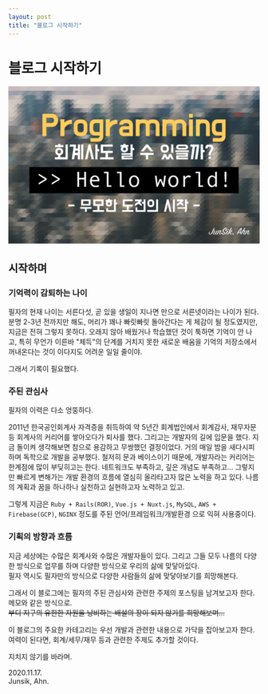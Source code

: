 ```yaml
---
layout: post
title: "블로그 시작하기"
---
```



# **블로그 시작하기**

![Programming 회계사도 할 수 있을까?](../assets/blog.png)

## 시작하며

### 기억력이 감퇴하는 나이

필자의 현재 나이는 서른다섯, 곧 있을 생일이 지나면 만으로 서른넷이라는 나이가 된다.
분명 2-3년 전까지만 해도, 머리가 꽤나 빠릿빠릿 돌아간다는 게 체감이 될 정도였지만, 지금은 전혀 그렇지 못하다.
오래지 않아 배웠거나 학습했던 것이 툭하면 기억이 안 나고, 특히 무언가 이른바 "체득"의 단계를 거치지 못한 새로운 배움을 기억의 저장소에서 꺼내온다는 것이 이다지도 어려운 일일 줄이야.

그래서 기록이 필요했다.

### 주된 관심사

필자의 이력은 다소 엉뚱하다.

2011년 한국공인회계사 자격증을 취득하여 약 5년간 회계법인에서 회계감사, 재무자문 등 회계사의 커리어를 쌓아오다가 퇴사를 했다.
그리고는 개발자의 길에 입문을 했다. 지금 돌이켜 생각해보면 참으로 용감하고 무쌍했던 결정이었다. 거의 매일 밤을 새다시피하며 독학으로 개발을 공부했다.
철저히 문과 베이스이기 때문에, 개발자라는 커리어는 한계점에 많이 부딪히고는 한다. 네트워크도 부족하고, 깊은 개념도 부족하고...
그렇지만 빠르게 변해가는 개발 환경의 흐름에 열심히 올라타고자 많은 노력을 하고 있다. 나름의 계획과 꿈을 하나하나 실천하고 실현하고자 노력하고 있고.

그렇게 지금은 `Ruby + Rails(ROR)`, `Vue.js + Nuxt.js`, `MySQL`, `AWS + Firebase(GCP)`, `NGINX` 정도를 주된 언어/프레임워크/개발환경 으로 익혀 사용중이다.  

### 기획의 방향과 흐름

지금 세상에는 수많은 회계사와 수많은 개발자들이 있다. 그리고 그들 모두 나름의 다양한 방식으로 업무를 하며 다양한 방식으로 우리의 삶에 맞닿아있다.  
필자 역시도 필자만의 방식으로 다양한 사람들의 삶에 맞닿아보기를 희망해본다.

그래서 이 블로그에는 필자의 주된 관심사와 관련한 주제의 포스팅을 남겨보고자 한다. 메모와 같은 방식으로.  
~~부디 지구의 유한한 자원을 낭비하는 배설의 장이 되지 않기를 희망해보며...~~

이 블로그의 주요한 카테고리는 우선 개발과 관련한 내용으로 가닥을 잡아보고자 한다. 여력이 된다면, 회계/세무/재무 등과 관련한 주제도 추가할 것이다.

지치지 않기를 바라며.  

2020.11.17.  
Junsik, Ahn.
